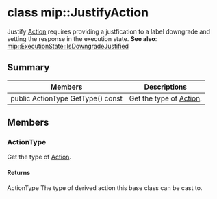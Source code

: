 # class mip::JustifyAction 
Justify [Action](#classmip_1_1_action) requires providing a justfication to a label downgrade and setting the response in the execution state.
**See also**: [mip::ExecutionState::IsDowngradeJustified](#classmip_1_1_execution_state_1ac087c175ea61e5c1b8845f195d7e8cb9)
  
## Summary
 Members                        | Descriptions                                
--------------------------------|---------------------------------------------
public ActionType GetType() const  |  Get the type of [Action](#classmip_1_1_action).
  
## Members
  
### ActionType
Get the type of [Action](#classmip_1_1_action).
  
#### Returns
ActionType The type of derived action this base class can be cast to.